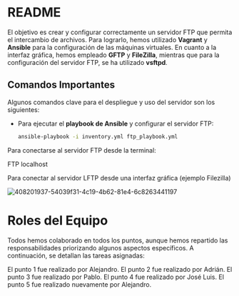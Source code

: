 # README

El objetivo es crear y configurar correctamente un servidor FTP que permita el intercambio de archivos. Para lograrlo, hemos utilizado **Vagrant** y **Ansible** para la configuración de las máquinas virtuales. En cuanto a la interfaz gráfica, hemos empleado **GFTP** y **FileZilla**, mientras que para la configuración del servidor FTP, se ha utilizado **vsftpd**.

## Comandos Importantes

Algunos comandos clave para el despliegue y uso del servidor son los siguientes:

- Para ejecutar el **playbook de Ansible** y configurar el servidor FTP:
  ```bash
  ansible-playbook -i inventory.yml ftp_playbook.yml
Para conectarse al servidor FTP desde la terminal:
  
FTP localhost

Para conectar al servidor LFTP desde una interfaz gráfica (ejemplo Filezilla)

![408201937-54039f31-4c19-4b62-81e4-6c8263441197](https://github.com/user-attachments/assets/43246cdb-bfab-4b6e-981d-f5bc12d7dd7d)

# Roles del Equipo

Todos hemos colaborado en todos los puntos, aunque hemos repartido las responsabilidades priorizando algunos aspectos específicos. A continuación, se detallan las tareas asignadas:

   El punto 1 fue realizado por Alejandro.
   El punto 2 fue realizado por Adrián.
   El punto 3 fue realizado por Pablo.
   El punto 4 fue realizado por José Luis.
   El punto 5 fue realizado nuevamente por Alejandro.
